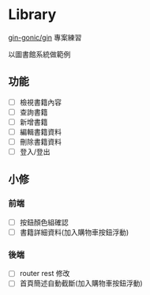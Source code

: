 # Library

[gin-gonic/gin](https://github.com/gin-gonic/gin) 專案練習

以圖書館系統做範例

## 功能

- [ ] 檢視書籍內容
- [ ] 查詢書籍
- [ ] 新增書籍
- [ ] 編輯書籍資料
- [ ] 刪除書籍資料
- [ ] 登入/登出

## 小修

### 前端

- [ ] 按鈕顏色組確認 
- [ ] 書籍詳細資料(加入購物車按鈕浮動) 

### 後端

- [ ] router rest 修改 
- [ ] 首頁簡述自動截斷(加入購物車按鈕浮動) 